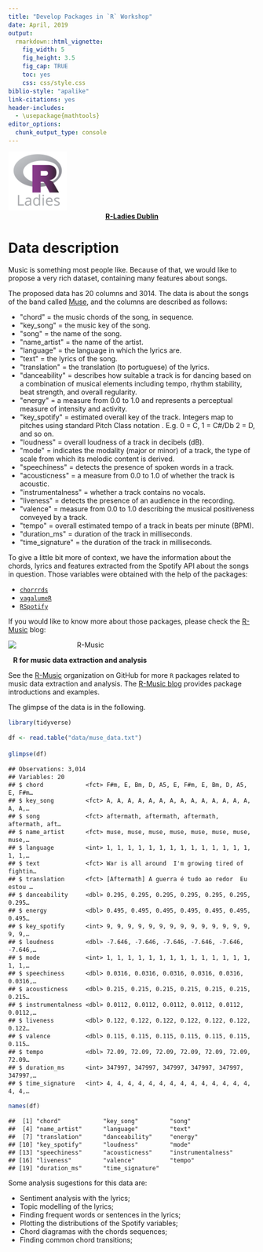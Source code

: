 ```yaml
---
title: "Develop Packages in `R` Workshop"
date: April, 2019
output:
  rmarkdown::html_vignette:
    fig_width: 5
    fig_height: 3.5
    fig_cap: TRUE
    toc: yes
    css: css/style.css
biblio-style: "apalike"
link-citations: yes
header-includes:
  - \usepackage{mathtools}
editor_options: 
  chunk_output_type: console
---
```


<style type="text/css">
#TOC {
  margin: 0 270px;
  width: 425px;
}
</style>
</style>
<div class="outer">
<img src="./logo.png"  width="120px" display="block" align="bottom">
</div>
<b>
<center>
<a href="https://www.meetup.com/pt-BR/R-Ladies-Dublin/?chapter_analytics_code=UA-102759102-1"> 
R-Ladies Dublin </a><br/>
</center>

</b>
</div>
</div>




# Data description

Music is something most people like. Because of that, we would like
to propose a very rich dataset, containing many features about songs.

The proposed data has 20 columns and 3014. The data is
about the songs of the band called [Muse](https://pt.wikipedia.org/wiki/Muse),
and the columns are described as follows: 

- "chord" = the music chords of the song, in sequence. 
- "key_song" = the music key of the song. 
- "song"  = the name of the song.             
- "name_artist" = the name of the artist.      
- "language" = the language in which the lyrics are.          
- "text" = the lyrics of the song.             
- "translation" = the translation (to portuguese) of the lyrics.      
- "danceability" = describes how suitable a track is for dancing based on a combination of musical elements including tempo, rhythm stability, beat strength, and overall regularity.     
- "energy" =  a measure from 0.0 to 1.0 and represents a perceptual measure of intensity and activity.            
- "key_spotify" = estimated overall key of the track. Integers map to
pitches using standard Pitch Class notation . E.g. 0 = C, 1 = C#/Db 
2 = D, and so on.           
- "loudness" = overall loudness of a track in decibels (dB).          
- "mode" = indicates the modality (major or minor) of a track, the 
type of scale from which its melodic content is derived.             
- "speechiness" = detects the presence of spoken words in a track.      
- "acousticness" = a measure from 0.0 to 1.0 of whether the track is 
acoustic.     
- "instrumentalness" = whether a track contains no vocals. 
- "liveness" = detects the presence of an audience in the recording.         
- "valence"  =  measure from 0.0 to 1.0 describing the musical positiveness conveyed by a track.       
- "tempo" = overall estimated tempo of a track in beats per minute (BPM).           
- "duration_ms" = duration of the track in milliseconds.       
- "time_signature" = the duration of the track in milliseconds.


To give a little bit more of context, we have the information about the
chords, lyrics and features extracted from the Spotify API about the
songs in question. Those variables were obtained with the help of
the packages:

  - [`chorrrds`](https://github.com/r-music/chorrrds)
  - [`vagalumeR`](https://github.com/r-music/vagalumeR)
  - [`RSpotify`](https://github.com/tiagomendesdantas/Rspotify)
  
If you would like to know more about those packages, please check
the [R-Music](https://r-music.rbind.io/) blog:

R-Music <img src="https://raw.githubusercontent.com/r-music/site/master/img/logo.png" style="float:left;margin-right:20px;" width=120>

<h4 style="padding:0px;margin:10px;">
R for music data extraction and analysis
</h4>

See the [R-Music](https://github.com/r-music) organization on GitHub for 
more `R` packages related to music data extraction and analysis. The [R-Music blog](https://r-music.rbind.io/) provides package introductions and examples.


The glimpse of the data is in the following. 


```r
library(tidyverse)
```



```r
df <- read.table("data/muse_data.txt")

glimpse(df)
```

```
## Observations: 3,014
## Variables: 20
## $ chord            <fct> F#m, E, Bm, D, A5, E, F#m, E, Bm, D, A5, E, F#m…
## $ key_song         <fct> A, A, A, A, A, A, A, A, A, A, A, A, A, A, A, A,…
## $ song             <fct> aftermath, aftermath, aftermath, aftermath, aft…
## $ name_artist      <fct> muse, muse, muse, muse, muse, muse, muse, muse,…
## $ language         <int> 1, 1, 1, 1, 1, 1, 1, 1, 1, 1, 1, 1, 1, 1, 1, 1,…
## $ text             <fct> War is all around  I'm growing tired of fightin…
## $ translation      <fct> [Aftermath] A guerra é tudo ao redor  Eu estou …
## $ danceability     <dbl> 0.295, 0.295, 0.295, 0.295, 0.295, 0.295, 0.295…
## $ energy           <dbl> 0.495, 0.495, 0.495, 0.495, 0.495, 0.495, 0.495…
## $ key_spotify      <int> 9, 9, 9, 9, 9, 9, 9, 9, 9, 9, 9, 9, 9, 9, 9, 9,…
## $ loudness         <dbl> -7.646, -7.646, -7.646, -7.646, -7.646, -7.646,…
## $ mode             <int> 1, 1, 1, 1, 1, 1, 1, 1, 1, 1, 1, 1, 1, 1, 1, 1,…
## $ speechiness      <dbl> 0.0316, 0.0316, 0.0316, 0.0316, 0.0316, 0.0316,…
## $ acousticness     <dbl> 0.215, 0.215, 0.215, 0.215, 0.215, 0.215, 0.215…
## $ instrumentalness <dbl> 0.0112, 0.0112, 0.0112, 0.0112, 0.0112, 0.0112,…
## $ liveness         <dbl> 0.122, 0.122, 0.122, 0.122, 0.122, 0.122, 0.122…
## $ valence          <dbl> 0.115, 0.115, 0.115, 0.115, 0.115, 0.115, 0.115…
## $ tempo            <dbl> 72.09, 72.09, 72.09, 72.09, 72.09, 72.09, 72.09…
## $ duration_ms      <int> 347997, 347997, 347997, 347997, 347997, 347997,…
## $ time_signature   <int> 4, 4, 4, 4, 4, 4, 4, 4, 4, 4, 4, 4, 4, 4, 4, 4,…
```

```r
names(df)
```

```
##  [1] "chord"            "key_song"         "song"            
##  [4] "name_artist"      "language"         "text"            
##  [7] "translation"      "danceability"     "energy"          
## [10] "key_spotify"      "loudness"         "mode"            
## [13] "speechiness"      "acousticness"     "instrumentalness"
## [16] "liveness"         "valence"          "tempo"           
## [19] "duration_ms"      "time_signature"
```



Some analysis sugestions for this data are:

  - Sentiment analysis with the lyrics; 
  - Topic modelling of the lyrics; 
  - Finding frequent words or sentences in the lyrics;
  - Plotting the distributions of the Spotify variables;
  - Chord diagramas with the chords sequences;
  - Finding common chord transitions; 
